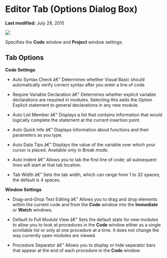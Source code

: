 
# Editor Tab (Options Dialog Box)

 **Last modified:** July 28, 2015


![](../images/formatop_ZA01201609.gif)



Specifies the  **Code** window and **Project** window settings.


## Tab Options

 **Code Settings**




- Auto Syntax Check â€” Determines whether Visual Basic should automatically verify correct syntax after you enter a line of code.
    
- Require Variable Declaration â€” Determines whether explicit variable declarations are required in modules. Selecting this adds the Option Explicit statement to general declarations in any new module.
    
- Auto List Member â€” Displays a list that contains information that would logically complete the statement at the current insertion point.
    
- Auto Quick Info â€” Displays information about functions and their parameters as you type.
    
- Auto Data Tips â€” Displays the value of the variable over which your cursor is placed. Available only in Break mode.
    
- Auto Indent â€” Allows you to tab the first line of code; all subsequent lines will start at that tab location.
    
- Tab Width â€” Sets the tab width, which can range from 1 to 32 spaces; the default is 4 spaces.
    


 **Window Settings**




- Drag-and-Drop Text Editing â€” Allows you to drag and drop elements within the current code and from the  **Code** window into the **Immediate** or **Watch** windows.
    
- Default to Full Module View â€” Sets the default state for new modules to allow you to look at procedures in the  **Code** window either as a single scrollable list or only at one procedure at a time. It does not change the way currently open modules are viewed.
    
- Procedure Separator â€” Allows you to display or hide separator bars that appear at the end of each procedure in the  **Code** window.
    


